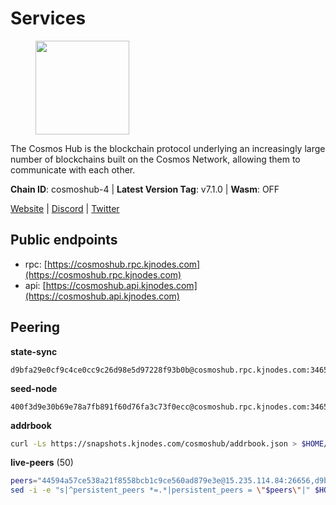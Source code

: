 # Services

<figure><img src="https://raw.githubusercontent.com/kj89/testnet_manuals/main/pingpub/logos/cosmoshub.png" width="150" alt=""><figcaption></figcaption></figure>

The Cosmos Hub is the blockchain protocol underlying an  increasingly large number of blockchains built on the  Cosmos Network, allowing them to communicate with each other.

**Chain ID**: cosmoshub-4 | **Latest Version Tag**: v7.1.0 | **Wasm**: OFF

[Website](https://hub.cosmos.network) | [Discord](https://discord.gg/cosmosnetwork) | [Twitter](https://twitter.com/cosmoshub)


## Public endpoints

* rpc: [https://cosmoshub.rpc.kjnodes.com](https://cosmoshub.rpc.kjnodes.com)
* api: [https://cosmoshub.api.kjnodes.com](https://cosmoshub.api.kjnodes.com)

## Peering

**state-sync**

```text
d9bfa29e0cf9c4ce0cc9c26d98e5d97228f93b0b@cosmoshub.rpc.kjnodes.com:34656
```

**seed-node**

```text
400f3d9e30b69e78a7fb891f60d76fa3c73f0ecc@cosmoshub.rpc.kjnodes.com:34659
```

**addrbook**
```bash
curl -Ls https://snapshots.kjnodes.com/cosmoshub/addrbook.json > $HOME/.gaia/config/addrbook.json
```

**live-peers** (50)
```bash
peers="44594a57ce538a21f8558bcb1c9ce560ad879e3e@15.235.114.84:26656,d9bfa29e0cf9c4ce0cc9c26d98e5d97228f93b0b@65.109.88.38:34656,c1e437f73b8889b78ea34981e7c349157ad80284@107.135.15.66:26656,96695949a73912f4486f52c133e5f800e51b29d6@115.79.141.245:22656,9d048653fa4d98e6c0760ed0c54ad2d257ba46df@65.108.137.34:26656,1d02b4300c6b6fd1123a20502f0b3c0ce3b73654@88.198.16.9:26656,51c49b57b371e3645de715e0034236a8bd61965e@35.234.21.2:26656,e829d4764a5cecc44b3414777853b34407b36601@185.16.39.179:26656,241b17dba97a2ed3c3747d12781fb86c9706e2d4@89.58.27.86:26656,d35f08a60aeb2729d07e92e778b4c6f83379092e@18.138.160.68:26656,e0ab6c5cc86959853f499236b8297344802ac5f4@5.161.139.201:26656,8dc4fd0007c74bdf4b7ee1e5a3ab68161cc8f845@142.132.208.213:26656,84cc83cd09a974a234a3fdb5bb4fd46fd856f8ec@142.132.135.239:26656,213857e741833d17275ea559bb2d0342398cec99@35.245.206.45:26656,b533749dfe0dc09eff1dfb2adf83108f9125ee1c@162.55.97.111:26656,10e3acd4baeb6cba8881d75a0bde04b5526b39ce@3.217.133.209:26656,b79e1d3a621bdafd3a8d9a49dff8f4737d0bedc9@52.73.168.104:26656,cf10a45ead9e76d45b06dee97ef779e65103c78e@3.128.185.235:26656,c03593feca52899e9cc38ae0fed671fb96ab0bba@52.203.105.100:26656,b3663019968de0e9d9419eb12d96ae2977da9474@15.235.50.143:26656,d9dbd30f7e9ae99dc05645f48f4637c2f4a14645@34.107.9.71:26656,31681c089f19cbc8008e133c64e2b524aff0dd3f@46.4.107.112:14956,d54eacb237dfbc0eb934a45509f878eb3ea3a5b3@64.44.148.195:26656,7b8ab74fa7c3cc10b203b990abfc86e1a0b82a79@34.254.201.211:26656,67685d93f2256caa7a2d53e3a104f9e437c3d247@95.216.114.244:26656,dff07399aeadf3f1b6edfac07f92a238112d3036@93.189.30.120:26656,5dde13b98a2f69f54e0d5e3384fdc903bbb2dc30@172.93.214.11:26656,1997e68bf205bedeed0c4723786bf03464987dc1@77.87.108.21:26656,7023db1ac96fe1053640206c44e04b41e29de273@47.75.119.188:26656,dd53fa5cfb6a604feb80860d47506d0dd84baa12@142.132.210.234:26656,6a45e3655209dacddedf735a898ccfcae085abec@65.109.182.72:26656,8707282f51ebfba828c08a7316ca84ed5667a0f5@74.118.142.175:26656,dea13e7232642331360d4387b0ab106b014092d4@116.202.236.59:26656,6ea2ef7d3dd5d6967708a0b31eed85ba090a90a1@65.108.121.190:12010,1cce99042f884d669e7287e3e362bff8e385c63e@46.4.79.183:26726,ca5011c44fd74d95e7fca487c69e301df195750c@65.108.122.246:26726,71950462041283273efa597db443c556e70a9c17@52.79.230.246:26656,f8ae898b130457bbbf05fd3d2e9ca4559bd528fd@37.120.245.157:26656,58b54d8cfdc0c634ed592e2c008705791253ebbb@172.93.214.10:26656,803abd0b6b0478ab7f7e38dbda89902ca67f8778@65.21.90.137:11956,1d7e4efb0acaac12f9d75fc7d5417398653c6863@31.7.207.16:33656,c540af0c82963228aa865d27d9b6142fc54b571d@176.9.102.164:26656,48fc4fe58d5392bda805212ba0c8e4e772dba1f9@142.132.158.93:14956,3da88430414ec9084c8983fe4d462cce655ff1f3@51.222.245.114:26656,26ac129d380e7010473dfeda9c84bf25450c711f@91.239.56.4:26656,ba3bacc714817218562f743178228f23678b2873@34.141.15.99:26656,bd410d4564f7e0dd9a0eb16a64c337a059e11b80@47.103.35.130:26656,daa6d8314246ad65037a48ec2e2266eeea9d46f8@154.53.63.50:26656,52a6b8f416ba3ed2aafa72e35df28ee4c3ee547b@5.9.108.156:36656,edb0f4a27416d0488fbd0177c0961bfa66ef560a@52.76.56.139:26656"
sed -i -e "s|^persistent_peers *=.*|persistent_peers = \"$peers\"|" $HOME/.gaia/config/config.toml
```
